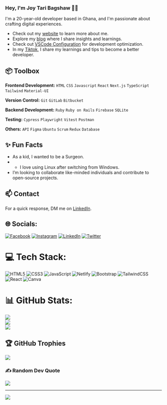 ### Hey, I'm Joy Tari Bagshaw 👋🏽  

I'm a 20-year-old developer based in Ghana, and I'm passionate about crafting digital experiences. 

- Check out my [website](https://joytaribagshaw.github.io/My-Portfolio/) to learn more about me.
- Explore my [blog](https://thejoyoftech.hashnode.dev/) where I share insights and learnings.
- Check out [VSCode Configuration](https://github.com/JoyTaribagshaw/vscode-settings) for development optimization.
- In my [Tiktok](https://tiktok.com/@code.with.joy), I share my learnings and tips to become a better developer. 
 
## 📦 Toolbox

**Frontend Development:** `HTML` `CSS` `Javascript` `React` `Next.js` `TypeScript` `Tailwind` `Material-UI` 
 
**Version Control:** `Git` `GitLab` `Bitbucket`

**Backend Development:** `Ruby` `Ruby on Rails` `Firebase` `SQLite`

**Testing:** `Cypress` `Playwright` `Vitest` `Postman` 

**Others:** `API` `Figma` `Ubuntu` `Scrum` `Redux` `Database`
 
## ✨ Fun Facts 

- As a kid, I wanted to be a Surgeon.
- - I love using Linux after switching from Windows.
- I’m looking to collaborate like-minded individuals and contribute to open-source projects.

## 📫 Contact

 For a quick response, DM me on [LinkedIn](https://www.linkedin.com/in/joytaribagshaw/). 


## 🌐 Socials:
[![Facebook](https://img.shields.io/badge/Facebook-%231877F2.svg?logo=Facebook&logoColor=white)](https://facebook.com/JoyTariB) [![Instagram](https://img.shields.io/badge/Instagram-%23E4405F.svg?logo=Instagram&logoColor=white)](https://instagram.com/iamjoytari) [![LinkedIn](https://img.shields.io/badge/LinkedIn-%230077B5.svg?logo=linkedin&logoColor=white)](https://linkedin.com/in/joytaribagshaw) [![Twitter](https://img.shields.io/badge/Twitter-%231DA1F2.svg?logo=Twitter&logoColor=white)](https://twitter.com/JoyTariBagshaw) 

# 💻 Tech Stack:
![HTML5](https://img.shields.io/badge/html5-%23E34F26.svg?style=for-the-badge&logo=html5&logoColor=white) ![CSS3](https://img.shields.io/badge/css3-%231572B6.svg?style=for-the-badge&logo=css3&logoColor=white) ![JavaScript](https://img.shields.io/badge/javascript-%23323330.svg?style=for-the-badge&logo=javascript&logoColor=%23F7DF1E) ![Netlify](https://img.shields.io/badge/netlify-%23000000.svg?style=for-the-badge&logo=netlify&logoColor=#00C7B7) ![Bootstrap](https://img.shields.io/badge/bootstrap-%23563D7C.svg?style=for-the-badge&logo=bootstrap&logoColor=white) ![TailwindCSS](https://img.shields.io/badge/tailwindcss-%2338B2AC.svg?style=for-the-badge&logo=tailwind-css&logoColor=white) ![React](https://img.shields.io/badge/react-%2320232a.svg?style=for-the-badge&logo=react&logoColor=%2361DAFB) ![Canva](https://img.shields.io/badge/Canva-%2300C4CC.svg?style=for-the-badge&logo=Canva&logoColor=white)
# 📊 GitHub Stats:
![](https://github-readme-stats.vercel.app/api?username=JoyTaribagshaw&theme=dark&hide_border=false&include_all_commits=false&count_private=false)<br/>
![](https://github-readme-streak-stats.herokuapp.com/?user=JoyTaribagshaw&theme=dark&hide_border=false)<br/>
![](https://github-readme-stats.vercel.app/api/top-langs/?username=JoyTaribagshaw&theme=dark&hide_border=false&include_all_commits=false&count_private=false&layout=compact)

## 🏆 GitHub Trophies
![](https://github-profile-trophy.vercel.app/?username=JoyTaribagshaw&theme=radical&no-frame=false&no-bg=true&margin-w=4)

### ✍️ Random Dev Quote
![](https://quotes-github-readme.vercel.app/api?type=horizontal&theme=radical)

---
[![](https://visitcount.itsvg.in/api?id=JoyTaribagshaw&icon=0&color=0)](https://visitcount.itsvg.in)

<!-- Proudly created with GPRM ( https://gprm.itsvg.in ) -->
